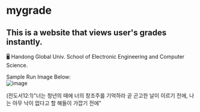 # mygrade
## This is a website that views user's grades instantly.
🖥 Handong Global Univ. School of Electronic Engineering and Computer Science.  

Sample Run Image Below:  
![image](https://user-images.githubusercontent.com/61014494/117545769-2640da00-b062-11eb-8260-2422138f9125.png)

(전도서12:1)"너는 청년의 때에 너의 창조주를 기억하라 곧 곤고한 날이 이르기 전에, 나는 아무 낙이 없다고 할 해들이 가깝기 전에"
